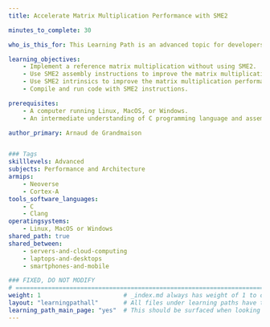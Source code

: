 ```yaml
---
title: Accelerate Matrix Multiplication Performance with SME2

minutes_to_complete: 30

who_is_this_for: This Learning Path is an advanced topic for developers who want to learn about accelerating the performance of matrix multiplication using Arm's Scalable Matrix Extension Version 2 (SME2).

learning_objectives:
    - Implement a reference matrix multiplication without using SME2.
    - Use SME2 assembly instructions to improve the matrix multiplication performance.
    - Use SME2 intrinsics to improve the matrix multiplication performance using the C programming language.
    - Compile and run code with SME2 instructions.

prerequisites:
    - A computer running Linux, MacOS, or Windows.
    - An intermediate understanding of C programming language and assembly language.

author_primary: Arnaud de Grandmaison


### Tags
skilllevels: Advanced
subjects: Performance and Architecture
armips:
    - Neoverse
    - Cortex-A
tools_software_languages:
    - C
    - Clang
operatingsystems:
    - Linux, MacOS or Windows
shared_path: true
shared_between:
    - servers-and-cloud-computing
    - laptops-and-desktops
    - smartphones-and-mobile

### FIXED, DO NOT MODIFY
# ================================================================================
weight: 1                       # _index.md always has weight of 1 to order correctly
layout: "learningpathall"       # All files under learning paths have this same wrapper
learning_path_main_page: "yes"  # This should be surfaced when looking for related content. Only set for _index.md of learning path content.
---
```

